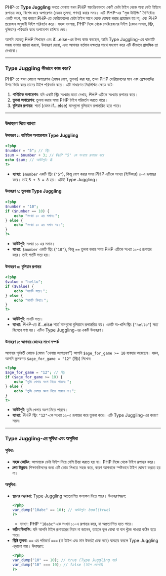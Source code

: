 PHP-তে **Type Juggling** বলতে বোঝায় যখন PHP স্বয়ংক্রিয়ভাবে একটি ডেটা টাইপ থেকে অন্য ডেটা টাইপে রূপান্তর করে, বিশেষ করে অপারেশন (যেমন তুলনা, গণনা) করার সময়। এটি PHP-এর "লুজ টাইপিং" বৈশিষ্ট্যের একটি অংশ, যার কারণে PHP-তে ভেরিয়েবলের ডেটা টাইপ আগে থেকে ঘোষণা করার প্রয়োজন হয় না, এবং PHP প্রয়োজন অনুযায়ী টাইপ পরিবর্তন করে। সহজ বাংলায়, PHP নিজে থেকে ভেরিয়েবলের টাইপ (যেমন সংখ্যা, স্ট্রিং, বুলিয়ান) পরিবর্তন করে অপারেশন চালিয়ে দেয়।

আপনি যেহেতু PHP শিখছেন এবং if...else-এর উপর কাজ করছেন, আমি Type Juggling-এর ধারণাটি সহজ ভাষায় ব্যাখ্যা করবো, উদাহরণ দেবো, এবং আপনার বর্তমান দক্ষতার সাথে সংযোগ করে এটি কীভাবে প্রাসঙ্গিক তা দেখাবো।

---

### Type Juggling কীভাবে কাজ করে?
PHP-তে যখন কোনো অপারেশন (যেমন যোগ, তুলনা) করা হয়, তখন PHP ভেরিয়েবলের মান এবং প্রেক্ষাপটের উপর ভিত্তি করে তাদের টাইপ পরিবর্তন করে। এটি সাধারণত নিম্নলিখিত ক্ষেত্রে ঘটে:
1. **গাণিতিক অপারেশন**: যদি একটি স্ট্রিং সংখ্যার মতো দেখায়, PHP এটিকে সংখ্যায় রূপান্তর করে।
2. **তুলনা অপারেশন**: তুলনা করার সময় PHP টাইপ পরিবর্তন করতে পারে।
3. **বুলিয়ান রূপান্তর**: শর্তে (যেমন if...else) মানগুলো বুলিয়ানে রূপান্তরিত হতে পারে।

---

### উদাহরণ দিয়ে ব্যাখ্যা

#### উদাহরণ ১: গাণিতিক অপারেশনে Type Juggling
```php
<?php
$number = "5"; // স্ট্রিং
$sum = $number + 3; // PHP "5" কে সংখ্যায় রূপান্তর করে
echo $sum; // আউটপুট: 8
?>
```
- **ব্যাখ্যা**: `$number` একটি স্ট্রিং (`"5"`), কিন্তু যোগ করার সময় PHP এটিকে সংখ্যা (ইন্টিজার) ৫-এ রূপান্তর করে। তাই `5 + 3 = 8` হয়। এটিই Type Juggling।

#### উদাহরণ ২: তুলনায় Type Juggling
```php
<?php
$number = "10";
if ($number == 10) {
    echo "সংখ্যা ১০ এর সমান।";
} else {
    echo "সংখ্যা ১০ এর সমান নয়।";
}
?>
```
- **আউটপুট**: সংখ্যা ১০ এর সমান।
- **ব্যাখ্যা**: `$number` একটি স্ট্রিং (`"10"`), কিন্তু `==` তুলনা করার সময় PHP এটিকে সংখ্যা ১০-এ রূপান্তর করে। তাই শর্তটি সত্য হয়।

#### উদাহরণ ৩: বুলিয়ান রূপান্তর
```php
<?php
$value = "hello";
if ($value) {
    echo "মানটি সত্য।";
} else {
    echo "মানটি মিথ্যা।";
}
?>
```
- **আউটপুট**: মানটি সত্য।
- **ব্যাখ্যা**: PHP-তে if...else শর্তে মানগুলো বুলিয়ানে রূপান্তরিত হয়। একটি অ-খালি স্ট্রিং (`"hello"`) সত্য হিসেবে গণ্য হয়। এটিও Type Juggling-এর একটি উদাহরণ।

#### উদাহরণ ৪: আপনার কোডের সাথে সম্পর্ক
আপনার পূর্ববর্তী কোডে (যেমন "খেলায় অংশগ্রহণ") আপনি `$age_for_game >= 10` ব্যবহার করেছেন। ধরুন, আপনি ভুলবশত `$age_for_game = "12"` (স্ট্রিং) লিখেন:
```php
<?php
$age_for_game = "12"; // স্ট্রিং
if ($age_for_game >= 10) {
    echo "তুমি খেলায় অংশ নিতে পারবে।";
} else {
    echo "তুমি খেলায় অংশ নিতে পারবে না।";
}
?>
```
- **আউটপুট**: তুমি খেলায় অংশ নিতে পারবে।
- **ব্যাখ্যা**: PHP স্ট্রিং `"12"`-কে সংখ্যা ১২-এ রূপান্তর করে তুলনা করে। এটি Type Juggling-এর কারণে সম্ভব।

---

### Type Juggling-এর সুবিধা এবং অসুবিধা
#### সুবিধা:
- **সহজ কোডিং**: আপনাকে ডেটা টাইপ নিয়ে বেশি চিন্তা করতে হয় না। PHP নিজে থেকে টাইপ রূপান্তর করে।
- **দ্রুত উন্নয়ন**: শিক্ষানবিসদের জন্য এটি কোড লিখতে সহজ করে, কারণ আপনাকে স্পষ্টভাবে টাইপ ঘোষণা করতে হয় না।

#### অসুবিধা:
- **ভুলের সম্ভাবনা**: Type Juggling অপ্রত্যাশিত ফলাফল দিতে পারে। উদাহরণস্বরূপ:
  ```php
  <?php
  var_dump("10abc" == 10); // আউটপুট: bool(true)
  ?>
  ```
  - ব্যাখ্যা: PHP `"10abc"`-কে সংখ্যা ১০-এ রূপান্তর করে, যা অপ্রত্যাশিত হতে পারে।
- **কঠিন ডিবাগিং**: যদি আপনি টাইপ রূপান্তরের নিয়ম না জানেন, তাহলে ভুল বোঝা বা বাগ খুঁজে পাওয়া কঠিন হতে পারে।
- **স্ট্রিক্ট তুলনা**: `==` এর পরিবর্তে `===` (যা টাইপ এবং মান উভয়ই চেক করে) ব্যবহার করলে Type Juggling এড়ানো যায়। উদাহরণ:
  ```php
  <?php
  var_dump("10" == 10); // true (Type Juggling হয়)
  var_dump("10" === 10); // false (টাইপ মেলেনি)
  ?>
  ```
